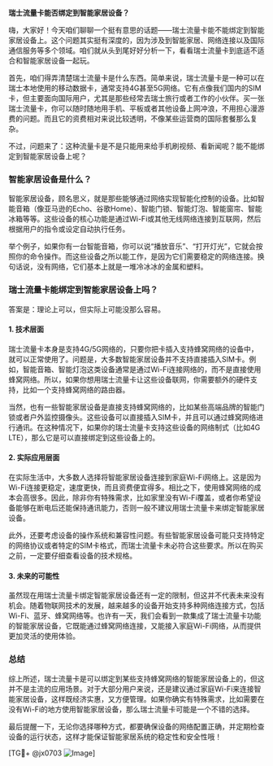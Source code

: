 **瑞士流量卡能否绑定到智能家居设备？**

嗨，大家好！今天咱们聊聊一个挺有意思的话题——瑞士流量卡能不能绑定到智能家居设备上。这个问题其实挺有深度的，因为涉及到智能家居、网络连接以及国际通信服务等多个领域。咱们就从头到尾好好分析一下，看看瑞士流量卡到底适不适合和智能家居设备一起玩。

首先，咱们得弄清楚瑞士流量卡是什么东西。简单来说，瑞士流量卡是一种可以在瑞士本地使用的移动数据卡，通常支持4G甚至5G网络。它有点像我们国内的SIM卡，但主要面向国际用户，尤其是那些经常去瑞士旅行或者工作的小伙伴。买一张瑞士流量卡，你可以随时随地用手机、平板或者其他设备上网冲浪，不用担心漫游费的问题。而且它的资费相对来说比较透明，不像某些运营商的国际套餐那么复杂。

不过，问题来了：这种流量卡是不是只能用来给手机刷视频、看新闻呢？能不能绑定到智能家居设备上呢？

### **智能家居设备是什么？**
智能家居设备，顾名思义，就是那些能够通过网络实现智能化控制的设备。比如智能音箱（像亚马逊的Echo、谷歌Home）、智能门锁、智能灯泡、智能窗帘、智能冰箱等等。这些设备的核心功能是通过Wi-Fi或其他无线网络连接到互联网，然后根据用户的指令或设定自动执行任务。

举个例子，如果你有一台智能音箱，你可以说“播放音乐”、“打开灯光”，它就会按照你的命令操作。而这些设备之所以能工作，是因为它们需要稳定的网络连接。换句话说，没有网络，它们基本上就是一堆冷冰冰的金属和塑料。

### **瑞士流量卡能绑定到智能家居设备上吗？**
答案是：理论上可以，但实际上可能没那么容易。

#### **1. 技术层面**
瑞士流量卡本身是支持4G/5G网络的，只要你把卡插入支持蜂窝网络的设备中，就可以正常使用了。问题是，大多数智能家居设备并不支持直接插入SIM卡。例如，智能音箱、智能灯泡这类设备通常是通过Wi-Fi连接网络的，而不是直接使用蜂窝网络。所以，如果你想用瑞士流量卡让这些设备联网，你需要额外的硬件支持，比如一个支持蜂窝网络的路由器。

当然，也有一些智能家居设备是直接支持蜂窝网络的，比如某些高端品牌的智能门锁或者户外监控摄像头。这些设备可以直接插入SIM卡，并且可以通过蜂窝网络进行通讯。在这种情况下，如果你的瑞士流量卡支持这些设备的网络制式（比如4G LTE），那么它是可以直接绑定到这些设备上的。

#### **2. 实际应用层面**
在实际生活中，大多数人选择将智能家居设备连接到家庭Wi-Fi网络上。这是因为Wi-Fi连接更稳定，速度更快，而且资费便宜得多。相比之下，使用蜂窝网络的成本会高很多。因此，除非你有特殊需求，比如家里没有Wi-Fi覆盖，或者你希望设备能够在断电后还能保持通讯能力，否则一般不建议用瑞士流量卡来绑定智能家居设备。

此外，还要考虑设备的操作系统和兼容性问题。有些智能家居设备可能只支持特定的网络协议或者特定的SIM卡格式，而瑞士流量卡未必符合这些要求。所以在购买之前，一定要仔细查看设备的技术规格。

#### **3. 未来的可能性**
虽然现在用瑞士流量卡绑定智能家居设备还有一定的限制，但这并不代表未来没有机会。随着物联网技术的发展，越来越多的设备开始支持多种网络连接方式，包括Wi-Fi、蓝牙、蜂窝网络等。也许有一天，我们会看到一款集成了瑞士流量卡功能的智能家居设备，它既能通过蜂窝网络连接，又能接入家庭Wi-Fi网络，从而提供更加灵活的使用体验。

### **总结**
综上所述，瑞士流量卡是可以绑定到某些支持蜂窝网络的智能家居设备上的，但这并不是主流的应用场景。对于大部分用户来说，还是建议通过家庭Wi-Fi来连接智能家居设备，这样既经济实惠，又方便管理。如果你确实有特殊需求，比如需要在没有Wi-Fi的地方使用智能家居设备，那么瑞士流量卡可能是一个不错的选择。

最后提醒一下，无论你选择哪种方式，都要确保设备的网络配置正确，并定期检查设备的运行状态，这样才能保证智能家居系统的稳定性和安全性哦！

[TG💪+ @jx0703 ![Image](https://github.com/user-attachments/assets/dbca1d08-cadb-493c-b0ec-ad6f7a83f270)]